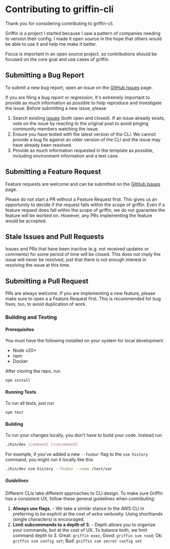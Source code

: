 # Contributing to griffin-cli

Thank you for considering contributing to griffin-cli.

Griffin is a project I started because I saw a pattern of companies needing to version their config.  I made it open source in the hope that others would be able to use it and help me make it better.

Focus is important in an open source project, so contributions should be focused on the core goal and use cases of griffin.

## Submitting a Bug Report

To submit a new bug report, open an issue on the [GitHub Issues](https://github.com/griffin-cli/griffin-cli/issues/new) page.

If you are filing a bug report or regression, it's extremely important to provide as much information as possible to help reproduce and investigate the issue.  Before submitting a new issue, please

1. Search existing [issues](https://github.com/griffin-cli/griffin-cli/issues?q=is%3Aissue) (both open and closed). If an issue already exists, vote on the issue by reacting to the original post to avoid pinging community members watching the issue.
2. Ensure you have tested with the latest version of the CLI.  We cannot provide a bug fix against an older version of the CLI and the issue may have already been resolved.
3. Provide as much information requested in the template as possible, including environment information and a test case.

## Submitting a Feature Request

Feature requests are welcome and can be submitted on the [GitHub Issues](https://github.com/griffin-cli/griffin-cli/issues/new) page.

Please do not start a PR without a Feature Request first.  This gives us an opportunity to decide if the request falls within the scope of griffin.  Even if a feature request does fall within the scope of griffin, we do not guarantee the feature will be worked on.  However, any PRs implementing the feature would be accepted.

## Stale Issues and Pull Requests

Issues and PRs that have been inactive (e.g. not received updates or comments) for some period of time will be closed.  This does not imply the issue will never be resolved, just that there is not enough interest in resolving the issue at this time.

## Submitting a Pull Request

PRs are always welcome.  If you are implementing a new feature, please make sure to open a a Feature Request first.  This is recommended for bug fixes, too, to avoid duplication of work.

### Building and Testing

#### Prerequisites

You must have the following installed on your system for local development

- Node v20+
- npm
- Docker

After cloning the repo, run

```sh
npm install
```

#### Running Tests

To run all tests, just run

```sh
npm test
```

#### Building

To run your changes locally, you don't have to build your code.  Instead run

```sh
./bin/dev [command] [subcommand]
```

For example, if you've added a new `--foobar` flag to the `ssm history` command, you might run it locally like this

```sh
./bin/dev ssm history --foobar --name /test/var
```

##### Guidelines

Different CLIs take different approaches to CLI design.  To make sure Griffin has a consistent UX, follow these general guidelines when contributing:

1. **Always use flags.** - We take a similar stance to the AWS CLI in preferring to be explicit at the cost of extra verbosity.  Using shorthands (single characters) is encouraged.
2. **Limit subcommands to a depth of 3.** - Depth allows you to organize your commands, but at the cost of UX.  To balance both, we limit command depth to 3.  Great: `griffin exec`; Good: `griffin ssm read`; Ok: `griffin ssm config set`; Bad: `griffin ssm secret config set`
